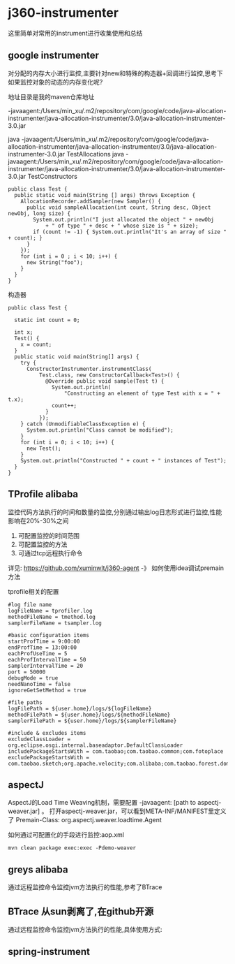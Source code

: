 # j360-instrumenter

这里简单对常用的instrument进行收集使用和总结

## google instrumenter

对分配的内存大小进行监控,主要针对new和特殊的构造器+回调进行监控,思考下如果监控对象的动态的内存变化呢?

地址目录是我的maven仓库地址


-javaagent:/Users/min_xu/.m2/repository/com/google/code/java-allocation-instrumenter/java-allocation-instrumenter/3.0/java-allocation-instrumenter-3.0.jar

java -javaagent:/Users/min_xu/.m2/repository/com/google/code/java-allocation-instrumenter/java-allocation-instrumenter/3.0/java-allocation-instrumenter-3.0.jar TestAllocations
java -javaagent:/Users/min_xu/.m2/repository/com/google/code/java-allocation-instrumenter/java-allocation-instrumenter/3.0/java-allocation-instrumenter-3.0.jar TestConstructors


```
public class Test {
  public static void main(String [] args) throws Exception {
    AllocationRecorder.addSampler(new Sampler() {
      public void sampleAllocation(int count, String desc, Object newObj, long size) {
        System.out.println("I just allocated the object " + newObj
            + " of type " + desc + " whose size is " + size);
        if (count != -1) { System.out.println("It's an array of size " + count); }
      }
    });
    for (int i = 0 ; i < 10; i++) {
      new String("foo");
    }
  }
}
```

构造器

```
public class Test {

  static int count = 0;

  int x;
  Test() {
    x = count;
  }
  public static void main(String[] args) {
    try {
      ConstructorInstrumenter.instrumentClass(
          Test.class, new ConstructorCallback<Test>() {
            @Override public void sample(Test t) {
              System.out.println(
                  "Constructing an element of type Test with x = " + t.x);
              count++;
            }
          });
    } catch (UnmodifiableClassException e) {
      System.out.println("Class cannot be modified");
    }
    for (int i = 0; i < 10; i++) {
      new Test();
    }
    System.out.println("Constructed " + count + " instances of Test");
  }
}
```


## TProfile alibaba

监控代码方法执行的时间和数量的监控,分别通过输出log日志形式进行监控,性能影响在20%-30%之间

 1. 可配置监控的时间范围
 2. 可配置监控的方法
 3. 可通过tcp远程执行命令

详见: <https://github.com/xuminwlt/j360-agent>
    -》 如何使用idea调试premain方法


tprofile相关的配置

```
#log file name
logFileName = tprofiler.log
methodFileName = tmethod.log
samplerFileName = tsampler.log

#basic configuration items
startProfTime = 9:00:00
endProfTime = 13:00:00
eachProfUseTime = 5
eachProfIntervalTime = 50
samplerIntervalTime = 20
port = 50000
debugMode = true
needNanoTime = false
ignoreGetSetMethod = true

#file paths
logFilePath = ${user.home}/logs/${logFileName}
methodFilePath = ${user.home}/logs/${methodFileName}
samplerFilePath = ${user.home}/logs/${samplerFileName}

#include & excludes items
excludeClassLoader = org.eclipse.osgi.internal.baseadaptor.DefaultClassLoader
includePackageStartsWith = com.taobao;com.taobao.common;com.fotoplace
excludePackageStartsWith = com.taobao.sketch;org.apache.velocity;com.alibaba;com.taobao.forest.domain.dataobject

```


## aspectJ

AspectJ的Load Time Weaving机制，需要配置 -javaagent: [path to aspectj-weaver.jar] 。
打开aspectj-weaver.jar，可以看到META-INF/MANIFEST里定义了 Premain-Class: org.aspectj.weaver.loadtime.Agent

如何通过可配置化的手段进行监控:aop.xml

```
mvn clean package exec:exec -Pdemo-weaver
```

## greys alibaba

通过远程监控命令监控jvm方法执行的性能,参考了BTrace



## BTrace 从sun剥离了,在github开源

通过远程监控命令监控jvm方法执行的性能,具体使用方式:



## spring-instrument

